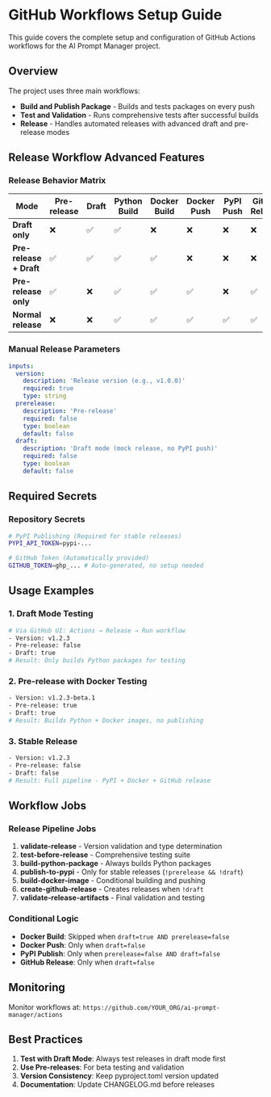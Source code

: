 # GitHub Workflows Setup Guide

This guide covers the complete setup and configuration of GitHub Actions workflows for the AI Prompt Manager project.

## Overview

The project uses three main workflows:

- **Build and Publish Package** - Builds and tests packages on every push
- **Test and Validation** - Runs comprehensive tests after successful builds
- **Release** - Handles automated releases with advanced draft and pre-release modes

## Release Workflow Advanced Features

### Release Behavior Matrix

| Mode | Pre-release | Draft | Python Build | Docker Build | Docker Push | PyPI Push | GitHub Release |
|------|-------------|-------|--------------|--------------|-------------|-----------|----------------|
| **Draft only** | ❌ | ✅ | ✅ | ❌ | ❌ | ❌ | ❌ |
| **Pre-release + Draft** | ✅ | ✅ | ✅ | ✅ | ❌ | ❌ | ❌ |
| **Pre-release only** | ✅ | ❌ | ✅ | ✅ | ✅ | ❌ | ✅ |
| **Normal release** | ❌ | ❌ | ✅ | ✅ | ✅ | ✅ | ✅ |

### Manual Release Parameters

```yaml
inputs:
  version:
    description: 'Release version (e.g., v1.0.0)'
    required: true
    type: string
  prerelease:
    description: 'Pre-release'
    required: false
    type: boolean
    default: false
  draft:
    description: 'Draft mode (mock release, no PyPI push)'
    required: false
    type: boolean
    default: false
```

## Required Secrets

### Repository Secrets

```bash
# PyPI Publishing (Required for stable releases)
PYPI_API_TOKEN=pypi-...

# GitHub Token (Automatically provided)
GITHUB_TOKEN=ghp_... # Auto-generated, no setup needed
```

## Usage Examples

### 1. Draft Mode Testing
```bash
# Via GitHub UI: Actions → Release → Run workflow
- Version: v1.2.3
- Pre-release: false
- Draft: true
# Result: Only builds Python packages for testing
```

### 2. Pre-release with Docker Testing
```bash
- Version: v1.2.3-beta.1
- Pre-release: true
- Draft: true
# Result: Builds Python + Docker images, no publishing
```

### 3. Stable Release
```bash
- Version: v1.2.3
- Pre-release: false
- Draft: false
# Result: Full pipeline - PyPI + Docker + GitHub release
```

## Workflow Jobs

### Release Pipeline Jobs

1. **validate-release** - Version validation and type determination
2. **test-before-release** - Comprehensive testing suite
3. **build-python-package** - Always builds Python packages
4. **publish-to-pypi** - Only for stable releases (`!prerelease && !draft`)
5. **build-docker-image** - Conditional building and pushing
6. **create-github-release** - Creates releases when `!draft`
7. **validate-release-artifacts** - Final validation and testing

### Conditional Logic

- **Docker Build**: Skipped when `draft=true AND prerelease=false`
- **Docker Push**: Only when `draft=false`
- **PyPI Publish**: Only when `prerelease=false AND draft=false`
- **GitHub Release**: Only when `draft=false`

## Monitoring

Monitor workflows at: `https://github.com/YOUR_ORG/ai-prompt-manager/actions`

## Best Practices

1. **Test with Draft Mode**: Always test releases in draft mode first
2. **Use Pre-releases**: For beta testing and validation
3. **Version Consistency**: Keep pyproject.toml version updated
4. **Documentation**: Update CHANGELOG.md before releases